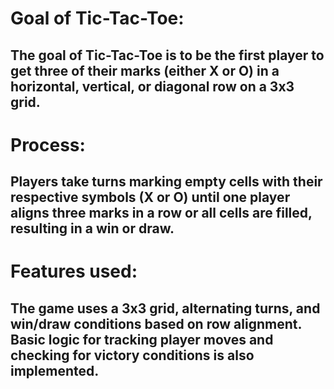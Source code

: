 # Goal of Tic-Tac-Toe:
## The goal of Tic-Tac-Toe is to be the first player to get three of their marks (either X or O) in a horizontal, vertical, or diagonal row on a 3x3 grid.

# Process:
## Players take turns marking empty cells with their respective symbols (X or O) until one player aligns three marks in a row or all cells are filled, resulting in a win or draw.

# Features used:
## The game uses a 3x3 grid, alternating turns, and win/draw conditions based on row alignment. Basic logic for tracking player moves and checking for victory conditions is also implemented.

